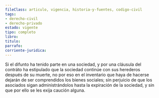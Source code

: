 ```yaml
---
fileClass: articulo, vigencia, historia-y-fuentes, codigo-civil
tags:
- derecho-civil
- derecho-privado
estado: vigente
tipo: completo
libro:
titulo:
parrafo:
corriente-juridica:
---
```

Si el difunto ha tenido parte en una sociedad, y por una cláusula del contráto ha estipulado que la sociedad continúe con sus herederos después de su muerte, no por eso en el inventario que haya de hacerse dejarán de ser comprendidos los bienes sociales; sin perjuicio de que los asociados sigan administrándolos hasta la expiración de la sociedad, y sin que por ello se les exija caución alguna.